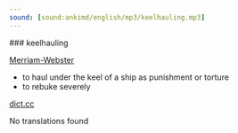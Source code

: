```yaml
---
sound: [sound:ankimd/english/mp3/keelhauling.mp3]
---
```


\### keelhauling

[Merriam-Webster](https://www.merriam-webster.com/dictionary/keelhauling)

- to haul under the keel of a ship as punishment or torture
- to rebuke severely

[dict.cc](https://www.dict.cc/keelhauling)

No translations found

